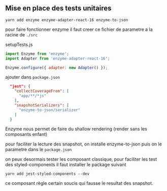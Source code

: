 



## Mise en place des tests unitaires

```yarn add enzyme enzyme-adapter-react-16 enzyme-to-json```


pour faire fonctionner enzyme il faut creer ce fichier de parametre a la racine de ```./src```

setupTests.js
```js
import Enzyme from 'enzyme';
import Adapter from 'enzyme-adapter-react-16';

Enzyme.configure({ adapter: new Adapter() });
```

ajouter dans ```package.json```
```json
  "jest": {
    "collectCoverageFrom": [
      "app/**/*js"
    ],
    "snapshotSerializers": [
      "enzyme-to-json/serializer"
    ]
  }
  ```

Enzyme nous permet de faire du shallow rendering (render sans les composants enfant)

pour faciliter la lecture des snapshot, on installe enzyme-to-json puis on le parametre dans le ```package.json```

on peux desormais tester les composant classique, pour faciliter les test des styled-components il faut installer le package suivant 

```yarn add jest-styled-components --dev```

ce composant règle certain soucis qui fausse le resultat des snapshot.


